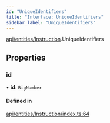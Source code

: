 ```yaml
---
id: "UniqueIdentifiers"
title: "Interface: UniqueIdentifiers"
sidebar_label: "UniqueIdentifiers"
---
```


[api/entities/Instruction](../../../../../modules/API/Entities/Instruction/Instruction.md).UniqueIdentifiers

## Properties

### id

• **id**: `BigNumber`

#### Defined in

[api/entities/Instruction/index.ts:64](https://github.com/PolymeshAssociation/polymesh-sdk/blob/d4e2c127f/src/api/entities/Instruction/index.ts#L64)
